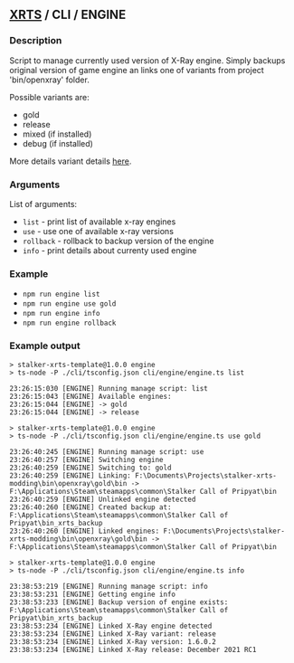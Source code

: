 ## [XRTS](../../README.md) / CLI / ENGINE

### Description

Script to manage currently used version of X-Ray engine.
Simply backups original version of game engine an links one of variants from project 'bin/openxray' folder.

Possible variants are:

- gold
- release
- mixed (if installed)
- debug (if installed)

More details variant details [here](https://github.com/OpenXRay/xray-16/wiki/%5BEN%5D-How-to-install-and-play).

### Arguments

List of arguments:

- `list` - print list of available x-ray engines
- `use` - use one of available x-ray versions
- `rollback` - rollback to backup version of the engine
- `info` - print details about currenty used engine

### Example

- `npm run engine list`
- `npm run engine use gold`
- `npm run engine info`
- `npm run engine rollback`

### Example output

```text
> stalker-xrts-template@1.0.0 engine
> ts-node -P ./cli/tsconfig.json cli/engine/engine.ts list

23:26:15:030 [ENGINE] Running manage script: list
23:26:15:043 [ENGINE] Available engines:
23:26:15:044 [ENGINE] -> gold
23:26:15:044 [ENGINE] -> release
```

```text
> stalker-xrts-template@1.0.0 engine
> ts-node -P ./cli/tsconfig.json cli/engine/engine.ts use gold

23:26:40:245 [ENGINE] Running manage script: use
23:26:40:257 [ENGINE] Switching engine
23:26:40:259 [ENGINE] Switching to: gold
23:26:40:259 [ENGINE] Linking: F:\Documents\Projects\stalker-xrts-modding\bin\openxray\gold\bin -> F:\Applications\Steam\steamapps\common\Stalker Call of Pripyat\bin
23:26:40:259 [ENGINE] Unlinked engine detected
23:26:40:260 [ENGINE] Created backup at: F:\Applications\Steam\steamapps\common\Stalker Call of Pripyat\bin_xrts_backup
23:26:40:260 [ENGINE] Linked engines: F:\Documents\Projects\stalker-xrts-modding\bin\openxray\gold\bin -> F:\Applications\Steam\steamapps\common\Stalker Call of Pripyat\bin
```

```text
> stalker-xrts-template@1.0.0 engine
> ts-node -P ./cli/tsconfig.json cli/engine/engine.ts info

23:38:53:219 [ENGINE] Running manage script: info
23:38:53:231 [ENGINE] Getting engine info
23:38:53:233 [ENGINE] Backup version of engine exists: F:\Applications\Steam\steamapps\common\Stalker Call of Pripyat\bin_xrts_backup
23:38:53:234 [ENGINE] Linked X-Ray engine detected
23:38:53:234 [ENGINE] Linked X-Ray variant: release
23:38:53:234 [ENGINE] Linked X-Ray version: 1.6.0.2
23:38:53:234 [ENGINE] Linked X-Ray release: December 2021 RC1
```
